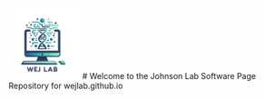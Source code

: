 <img src="./wejlab_logo.jpg"  width=25%>
# Welcome to the Johnson Lab Software Page
Repository for wejlab.github.io
